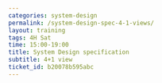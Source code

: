 ```yaml
---
categories: system-design
permalink: /system-design-spec-4-1-views/
layout: training
tags: 4H Sat 
time: 15:00-19:00
title: System Design specification
subtitle: 4+1 view
ticket_id: b20078b595abc
---
```

